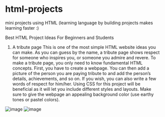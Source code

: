# html-projects
mini projects using HTML (learning language by building projects makes learning faster :)

Best HTML Project Ideas For Beginners and Students

1. A tribute page
This is one of the most simple HTML website ideas you can make. As you can guess by the name, a tribute page shows respect for someone who inspires you, or someone you admire and revere. To make a tribute page, you only need to know fundamental HTML concepts.
First, you have to create a webpage. You can then add a picture of the person you are paying tribute to and add the person’s details, achievements, and so on. If you wish, you can also write a few words of respect for him/her. Using CSS for this project will be beneficial as it will let you include different styles and layouts. Make sure to give the webpage an appealing background color (use earthy tones or pastel colors).

![image](https://github.com/user-attachments/assets/a9cde9ac-81c3-40a5-8a50-88749dbf493f)
![image](https://github.com/user-attachments/assets/e4987b2c-7726-48e8-914b-b365e1af724e)



